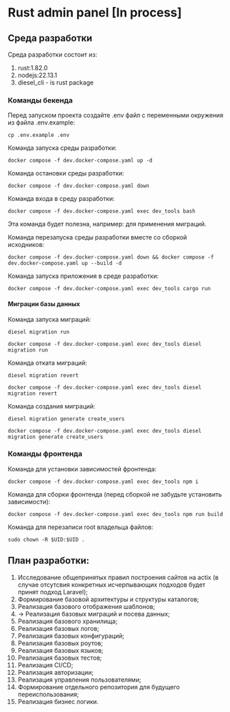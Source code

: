 # Rust admin panel [In process]

## Среда разработки

Среда разработки состоит из:
1) rust:1.82.0
2) nodejs:22.13.1
3) diesel_cli - is rust package

### Команды бекенда
Перед запуском проекта создайте .env файл с переменными окружения из файла .env.example:
```shell
cp .env.example .env
```

Команда запуска среды разработки:
```shell
docker compose -f dev.docker-compose.yaml up -d
```

Команда остановки среды разработки:
```shell
docker compose -f dev.docker-compose.yaml down
```

Команда входа в среду разработки:
```shell
docker compose -f dev.docker-compose.yaml exec dev_tools bash
```
Эта команда будет полезна, например: для применения миграций.

Команда перезапуска среды разработки вместе со сборкой исходников:
```shell
docker compose -f dev.docker-compose.yaml down && docker compose -f dev.docker-compose.yaml up --build -d
```

Команда запуска приложения в среде разработки:
```shell
docker compose -f dev.docker-compose.yaml exec dev_tools cargo run
```

#### Миграции базы данных
Команда запуска миграций:
```shell
diesel migration run
```
```shell
docker compose -f dev.docker-compose.yaml exec dev_tools diesel migration run
```

Команда отката миграций:
```shell
diesel migration revert
```
```shell
docker compose -f dev.docker-compose.yaml exec dev_tools diesel migration revert
```

Команда создания миграций:
```shell
diesel migration generate create_users
```
```shell
docker compose -f dev.docker-compose.yaml exec dev_tools diesel migration generate create_users
```




### Команды фронтенда
Команда для установки зависимостей фронтенда:
```shell
docker compose -f dev.docker-compose.yaml exec dev_tools npm i
```

Команда для сборки фронтенда (перед сборкой не забудьте установить зависимости):
```shell
docker compose -f dev.docker-compose.yaml exec dev_tools npm run build
```

Команда для перезаписи root владельца файлов:
```shell
sudo chown -R $UID:$UID .
```

## План разработки:
1) Исследование общепринятых правил построения сайтов на actix (в случае отсутсвия конкретных исчерпывающих подходов будет принят подход Laravel);
2) Формирование базовой архитектуры и структуры каталогов;
3) Реализация базового отображения шаблонов;
4) -> Реализация базовых миграций и посева данных;
5) Реализация базового хранилища;
6) Реализация базовых логов;
7) Реализация базовых конфигураций;
8) Реализация базовых роутов;
9) Реализация базовых языков;
10) Реализация базовых тестов;
11) Реализация CI/CD;
12) Реализация авторизации;
13) Реализация управления пользователями;
14) Формирование отдельного репозитория для будущего переиспользования;
15) Реализация бизнес логики.